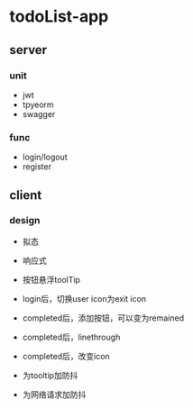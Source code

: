 <!--
 * @Author: PacificD
 * @Date: 2021-10-07 12:08:11
 * @LastEditors: PacificD
 * @LastEditTime: 2021-10-07 21:23:07
 * @Description: 
-->
# todoList-app
## server
### unit
- jwt
- tpyeorm
- swagger
### func
- login/logout
- register
## client
### design
- 拟态
- 响应式
- 按钮悬浮toolTip

- login后，切换user icon为exit icon

- completed后，添加按钮，可以变为remained
- completed后，linethrough
- completed后，改变icon

- 为tooltip加防抖
- 为网络请求加防抖